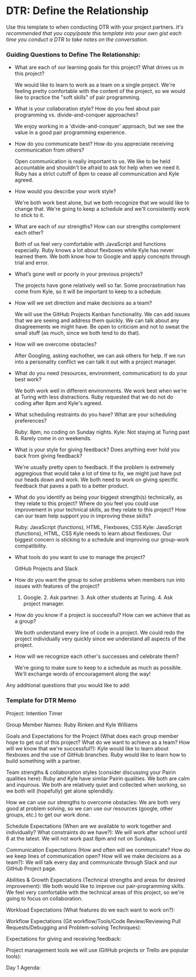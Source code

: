 # DTR: Define the Relationship

Use this template to when conducting DTR with your project partners. *It's recommended that you copy/paste this template into your own gist each time you conduct a DTR to take notes on the conversation.* 

### Guiding Questions to Define The Relationship:

* What are each of our learning goals for this project? What drives us in this project?

	We would like to learn to work as a team on a single project. We're feeling pretty comfortable with the content of the project, so we would like to practice the "soft skills" of pair programming.
	
* What is your collaboration style? How do you feel about pair programming vs. divide-and-conquer approaches?

	We enjoy working in a 'divide-and-conquer' approach, but we see the value in a good pair programming experience. 
	
* How do you communicate best? How do you appreciate receiving communication from others?

	Open communication is really important to us. We like to be held accountable and shouldn't be afraid to ask for help when we need it. Ruby has a strict cutoff of 8pm to cease all communication and Kyle agreed. 
	
* How would you describe your work style?

	We're both work best alone, but we both recognize that we would like to change that. We're going to keep a schedule and we'll consistently work to stick to it. 
	
* What are each of our strengths? How can our strengths complement each other?

	Both of us feel very comfortable with JavaScript and functions especially. Ruby knows a lot about flexboxes while Kyle has never learned them. We both know how to Google and apply concepts through trial and error. 
	
* What’s gone well or poorly in your previous projects?

	The projects have gone relatively well so far. Some procrastination has come from Kyle, so it will be important to keep to a schedule. 
	
* How will we set direction and make decisions as a team?

	We will use the GitHub Projects Kanban functionality. We can add issues that we are seeing and address them quickly. We can talk about any disagreements we might have. Be open to criticism and not to sweat the small stuff (as much, since we both tend to do that). 
	
* How will we overcome obstacles?

	After Googling, asking eachother, we can ask others for help. If we run into a personality conflict we can talk it out with a project manager. 
	
* What do you need (resources, environment, communication) to do your best work?

	We both work well in different environments. We work best when we're at Turing with less distractions. Ruby requested that we do not do coding after 8pm and Kyle's agreed. 
	
* What scheduling restraints do you have? What are your scheduling preferences?

	Ruby: 8pm, no coding on Sunday nights.
	Kyle: Not staying at Turing past 8. Rarely come in on weekends. 
	
* What is your style for giving feedback? Does anything ever hold you back from giving feedback?

	We're usually pretty open to feedback. If the problem is extremely aggregious that would take a lot of time to fix, we might just have put our heads down and work. We both need to work on giving specific feedback that paves a path to a better product. 
	
* What do you identify as being your biggest strength(s) technically, as they relate to this project? Where do you feel you could use improvement in your technical skills, as they relate to this project? How can our team help support you in improving these skills?

	Ruby: JavaScript (functions), HTML, Flexboxes, CSS 
	Kyle: JavaScript  (functions), HTML, CSS 
	Kyle needs to learn about flexboxes. Our biggest concern is sticking to a schedule and improving our group-work compatibility. 
	
* What tools do you want to use to manage the project?

	GitHub Projects and Slack
	
* How do you want the group to solve problems when members run into issues with features of the project?

	1. Google. 2. Ask partner. 3. Ask other students at Turing. 4. Ask project manager. 
	
* How do you know if a project is successful? How can we achieve that as a group?

	We both understand every line of code in a project. We could redo the project individually very quickly since we understand all aspects of the project. 
	
* How will we recognize each other's successes and celebrate them?

	We're going to make sure to keep to a schedule as much as possible. We'll exchange words of encouragement along the way! 

Any additional questions that you would like to add:






### Template for DTR Memo

Project: Intention Timer

Group Member Names: Ruby Rinken and Kyle Williams 

Goals and Expectations for the Project (What does each group member hope to get out of this project? What do we want to achieve as a team? How will we know that we're successful?): Kyle would like to learn about flexboxes and the use of GitHub branches. Ruby would like to learn how to build something with a partner.
	
Team strengths & collaboration styles (consider discussing your Pairin qualities here):
	Ruby and Kyle have similar Pairin qualities. We both are calm and inquirous. We both are relatively quiet and collected when working, so we both will (hopefully) get alone splendidly. 

How we can use our strengths to overcome obstacles:
	We are both very good at problem solving, so we can use our resources (google, other groups, etc.) to get our work done. 

Schedule Expectations (When are we available to work together and individually? What constraints do we have?): We will work after school until 6 at the latest. We will not work past 8pm and not on Sundays. 

Communication Expectations (How and often will we communicate? How do we keep lines of communication open? How will we make decisions as a team?): We will talk every day and communicate through Slack and our GitHub Project page. 

Abilities & Growth Expectations (Technical strengths and areas for desired improvement): We both would like to improve our pair-programming skills. We feel very comfortable with the technical areas of this project, so we're going to focus on collaboration. 

Workload Expectations (What features do we each want to work on?): 

Workflow Expectations (Git workflow/Tools/Code Review/Reviewing Pull Requests/Debugging and Problem-solving Techniques): 

Expectations for giving and receiving feedback:

Project management tools we will use (GitHub projects or Trello are popular tools):

Day 1 Agenda: 





